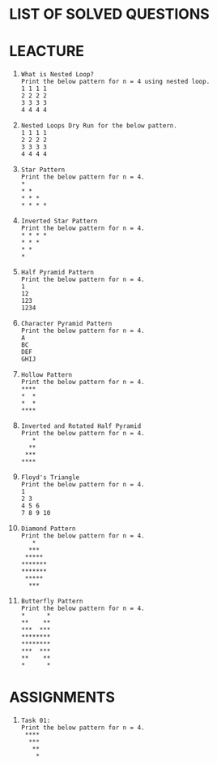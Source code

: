 # LIST OF SOLVED QUESTIONS

# LEACTURE
1.  
    ```
    What is Nested Loop?
    Print the below pattern for n = 4 using nested loop.
    1 1 1 1 
    2 2 2 2 
    3 3 3 3 
    4 4 4 4 
2.  
    ```
    Nested Loops Dry Run for the below pattern.
    1 1 1 1 
    2 2 2 2 
    3 3 3 3 
    4 4 4 4
3.  
    ```
    Star Pattern
    Print the below pattern for n = 4.
    * 
    * * 
    * * * 
    * * * * 
4.  
    ```
    Inverted Star Pattern
    Print the below pattern for n = 4.
    * * * * 
    * * * 
    * * 
    * 
5.  
    ```
    Half Pyramid Pattern
    Print the below pattern for n = 4.
    1
    12
    123
    1234
6.  
    ```
    Character Pyramid Pattern
    Print the below pattern for n = 4.
    A
    BC
    DEF
    GHIJ
7.  
    ```
    Hollow Pattern
    Print the below pattern for n = 4.
    ****
    *  *
    *  *
    ****
8.  
    ```
    Inverted and Rotated Half Pyramid
    Print the below pattern for n = 4.
       *
      **
     ***
    ****
9.  
    ```
    Floyd's Triangle
    Print the below pattern for n = 4.
    1 
    2 3 
    4 5 6 
    7 8 9 10 
10.  
    ```
    Diamond Pattern
    Print the below pattern for n = 4.
       *
      ***
     *****
    *******
    *******
     *****
      ***
11.  
    ```
    Butterfly Pattern
    Print the below pattern for n = 4.
    *      *
    **    **
    ***  ***
    ********
    ********
    ***  ***
    **    **
    *      *
    
# ASSIGNMENTS
1.  
    ```
    Task 01:
    Print the below pattern for n = 4.
     ****
      ***
       **
        *
